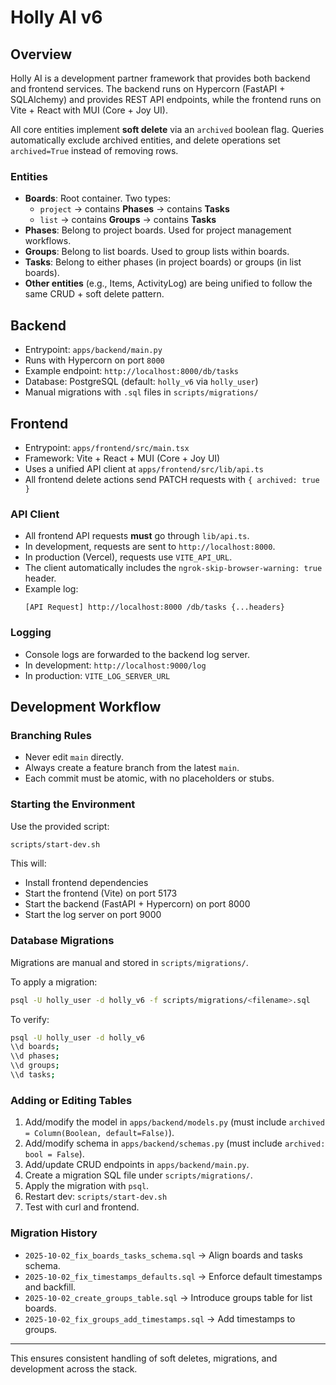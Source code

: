 # Holly AI v6

## Overview
Holly AI is a development partner framework that provides both backend and frontend services. The backend runs on Hypercorn (FastAPI + SQLAlchemy) and provides REST API endpoints, while the frontend runs on Vite + React with MUI (Core + Joy UI).

All core entities implement **soft delete** via an `archived` boolean flag. Queries automatically exclude archived entities, and delete operations set `archived=True` instead of removing rows.

### Entities
- **Boards**: Root container. Two types:
  - `project` → contains **Phases** → contains **Tasks**
  - `list` → contains **Groups** → contains **Tasks**
- **Phases**: Belong to project boards. Used for project management workflows.
- **Groups**: Belong to list boards. Used to group lists within boards.
- **Tasks**: Belong to either phases (in project boards) or groups (in list boards).
- **Other entities** (e.g., Items, ActivityLog) are being unified to follow the same CRUD + soft delete pattern.

## Backend
- Entrypoint: `apps/backend/main.py`
- Runs with Hypercorn on port `8000`
- Example endpoint: `http://localhost:8000/db/tasks`
- Database: PostgreSQL (default: `holly_v6` via `holly_user`)
- Manual migrations with `.sql` files in `scripts/migrations/`

## Frontend
- Entrypoint: `apps/frontend/src/main.tsx`
- Framework: Vite + React + MUI (Core + Joy UI)
- Uses a unified API client at `apps/frontend/src/lib/api.ts`
- All frontend delete actions send PATCH requests with `{ archived: true }`

### API Client
- All frontend API requests **must** go through `lib/api.ts`.
- In development, requests are sent to `http://localhost:8000`.
- In production (Vercel), requests use `VITE_API_URL`.
- The client automatically includes the `ngrok-skip-browser-warning: true` header.
- Example log:
  ```
  [API Request] http://localhost:8000 /db/tasks {...headers}
  ```

### Logging
- Console logs are forwarded to the backend log server.
- In development: `http://localhost:9000/log`
- In production: `VITE_LOG_SERVER_URL`

## Development Workflow
### Branching Rules
- Never edit `main` directly.
- Always create a feature branch from the latest `main`.
- Each commit must be atomic, with no placeholders or stubs.

### Starting the Environment
Use the provided script:
```bash
scripts/start-dev.sh
```
This will:
- Install frontend dependencies
- Start the frontend (Vite) on port 5173
- Start the backend (FastAPI + Hypercorn) on port 8000
- Start the log server on port 9000

### Database Migrations
Migrations are manual and stored in `scripts/migrations/`.

To apply a migration:
```bash
psql -U holly_user -d holly_v6 -f scripts/migrations/<filename>.sql
```

To verify:
```bash
psql -U holly_user -d holly_v6
\\d boards;
\\d phases;
\\d groups;
\\d tasks;
```

### Adding or Editing Tables
1. Add/modify the model in `apps/backend/models.py` (must include `archived = Column(Boolean, default=False)`).
2. Add/modify schema in `apps/backend/schemas.py` (must include `archived: bool = False`).
3. Add/update CRUD endpoints in `apps/backend/main.py`.
4. Create a migration SQL file under `scripts/migrations/`.
5. Apply the migration with `psql`.
6. Restart dev: `scripts/start-dev.sh`
7. Test with curl and frontend.

### Migration History
- `2025-10-02_fix_boards_tasks_schema.sql` → Align boards and tasks schema.
- `2025-10-02_fix_timestamps_defaults.sql` → Enforce default timestamps and backfill.
- `2025-10-02_create_groups_table.sql` → Introduce groups table for list boards.
- `2025-10-02_fix_groups_add_timestamps.sql` → Add timestamps to groups.

---

This ensures consistent handling of soft deletes, migrations, and development across the stack.